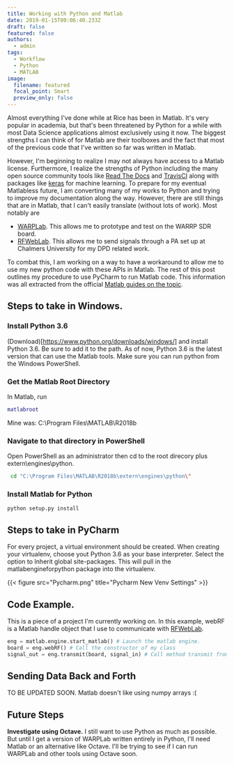 ```yaml
---
title: Working with Python and Matlab
date: 2019-01-15T00:06:40.233Z
draft: false
featured: false
authors:
  - admin
tags:
  - Workflow
  - Python
  - MATLAB
image:
  filename: featured
  focal_point: Smart
  preview_only: false
---
```

Almost everything I've done while at Rice has been in Matlab. It's very popular in academia, but that's been threatened by Python for a while with most Data Science applications almost exclusively using it now. The biggest strengths I can think of for Matlab are their toolboxes and the fact that most of the previous code that I've written so far was written in Matlab. 

However, I'm beginning to realize I may not always have access to a Matlab license. Furthermore, I realize the strengths of Python including the many open source community tools like [Read The Docs](https://readthedocs.org/) and [TravisCI](https://travis-ci.org/) along with packages like [keras](https://keras.io/) for machine learning. To prepare for my eventual Matlabless future, I am converting many of my works to Python and trying to improve my documentation along the way. However, there are still things that are in Matlab, that I can't easily translate (without lots of work).  Most notably are 
 * [WARPLab](http://warpproject.org/trac/wiki/WARPLab). This allows me to prototype and test on the WARRP SDR board.
 * [RFWebLab](http://dpdcompetition.com/rfweblab/about/). This allows me to send signals through a PA set up at Chalmers University for my DPD related work. 
 
 To combat this, I am working on a way to have a workaround to allow me to use my new python code with these APIs in Matlab. The rest of this post outlines my procedure to use PyCharm to run Matlab code. This information was all extracted from the official [Matlab guides on the topic](https://www.mathworks.com/help/matlab/matlab_external/install-the-matlab-engine-for-python.html).
 
 
## Steps to take in Windows.
### Install Python 3.6
(Download)[https://www.python.org/downloads/windows/] and install Python 3.6. Be sure to add it to the path. As of now, Python 3.6 is the latest version that can use the Matlab tools.  Make sure you can run python from the Windows PowerShell.

### Get the Matlab Root Directory
In Matlab, run
```matlab
matlabroot
```
Mine was: C:\Program Files\MATLAB\R2018b
### Navigate to that directory in PowerShell
Open PowerShell as an administrator then cd to the root direcory plus extern\engines\python. 
```bash
 cd "C:\Program Files\MATLAB\R2018b\extern\engines\python\"
 ```
### Install Matlab for Python
```
python setup.py install
```

## Steps to take in PyCharm
For every project, a virtual environment should be created. When creating your virtualenv, choose yout Python 3.6 as your base interpreter. Select the option to Inherit global site-packages. This will pull in the matlabengineforpython package into the virtualenv.

{{< figure src="Pycharm.png" title="Pycharm New Venv Settings" >}}

## Code Example. 
This is a piece of a project I'm currently working on. In this example, webRF is a Matlab handle object that I use to communicate with [RFWebLab](http://dpdcompetition.com/rfweblab/about/).

```python
eng = matlab.engine.start_matlab() # Launch the matlab engine.
board = eng.webRF() # Call the constructor of my class
signal_out = eng.transmit(board, signal_in) # Call method transmit from class webRF. 
 ``` 
 
## Sending Data Back and Forth
TO BE UPDATED SOON. Matlab doesn't like using numpy arrays :(
 
## Future Steps
**Investigate using Octave.** I still want to use Python as much as possible. But until I get a version of WARPLab written entirely in Python, I'll need Matlab or an alternative like Octave. I'll be trying to see if I can run WARPLab and other tools using Octave soon.